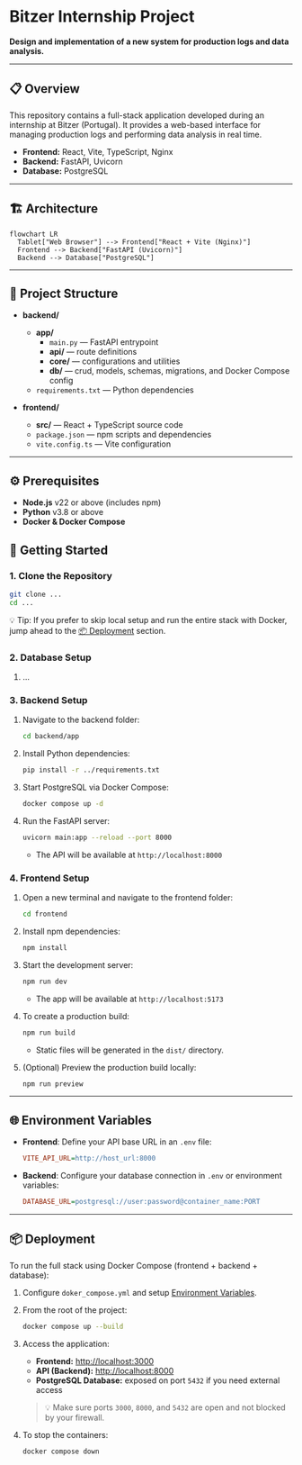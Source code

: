 # Bitzer Internship Project

**Design and implementation of a new system for production logs and data analysis.**

---

## 📋 Overview

This repository contains a full-stack application developed during an internship at Bitzer (Portugal). It provides a web-based interface for managing production logs and performing data analysis in real time.

- **Frontend:** React, Vite, TypeScript, Nginx
- **Backend:** FastAPI, Uvicorn
- **Database:** PostgreSQL

---

## 🏗️ Architecture

```mermaid
flowchart LR
  Tablet["Web Browser"] --> Frontend["React + Vite (Nginx)"]
  Frontend --> Backend["FastAPI (Uvicorn)"]
  Backend --> Database["PostgreSQL"]
```

---

## 📁 Project Structure

- **backend/**

  - **app/**
    - `main.py` — FastAPI entrypoint
    - **api/** — route definitions
    - **core/** — configurations and utilities
    - **db/** — crud, models, schemas, migrations, and Docker Compose config
  - `requirements.txt` — Python dependencies

- **frontend/**
  - **src/** — React + TypeScript source code
  - `package.json` — npm scripts and dependencies
  - `vite.config.ts` — Vite configuration

---

## ⚙️ Prerequisites

- **Node.js** v22 or above (includes npm)
- **Python** v3.8 or above
- **Docker & Docker Compose**

## 🚀 Getting Started

### 1. Clone the Repository

```bash
git clone ...
cd ...
```

💡 Tip: If you prefer to skip local setup and run the entire stack with Docker, jump ahead to the [📦 Deployment](#deployment) section.

### 2. Database Setup

1. ...

### 3. Backend Setup

1. Navigate to the backend folder:

   ```bash
   cd backend/app
   ```

2. Install Python dependencies:

   ```bash
   pip install -r ../requirements.txt
   ```

3. Start PostgreSQL via Docker Compose:

   ```bash
   docker compose up -d
   ```

4. Run the FastAPI server:

   ```bash
   uvicorn main:app --reload --port 8000
   ```

   - The API will be available at `http://localhost:8000`

### 4. Frontend Setup

1. Open a new terminal and navigate to the frontend folder:

   ```bash
   cd frontend
   ```

2. Install npm dependencies:

   ```bash
   npm install
   ```

3. Start the development server:

   ```bash
   npm run dev
   ```

   - The app will be available at `http://localhost:5173`

4. To create a production build:

   ```bash
   npm run build
   ```

   - Static files will be generated in the `dist/` directory.

5. (Optional) Preview the production build locally:

   ```bash
   npm run preview
   ```

---

## 🌐 Environment Variables

- **Frontend**: Define your API base URL in an `.env` file:

  ```ini
  VITE_API_URL=http://host_url:8000
  ```

- **Backend**: Configure your database connection in `.env` or environment variables:

  ```ini
  DATABASE_URL=postgresql://user:password@container_name:PORT
  ```

---

## 📦 Deployment

To run the full stack using Docker Compose (frontend + backend + database):

1. Configure ``doker_compose.yml`` and setup [Environment Variables](#environment-variables).

2. From the root of the project:

   ```bash
   docker compose up --build
   ```

3. Access the application:

   - **Frontend:** [http://localhost:3000](http://localhost:3000)
   - **API (Backend):** [http://localhost:8000](http://localhost:8000)
   - **PostgreSQL Database:** exposed on port `5432` if you need external access

   > 💡 Make sure ports `3000`, `8000`, and `5432` are open and not blocked by your firewall.

4. To stop the containers:

   ```bash
   docker compose down
   ```
